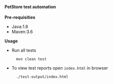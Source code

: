 #### PetStore test automation

**Pre-requisities**

- Java:1.8
- Maven:3.6

**Usage**

- Run all tests

        mvn clean test

- To view test reports open `index.html` in browser

        ./test-output/index.html

